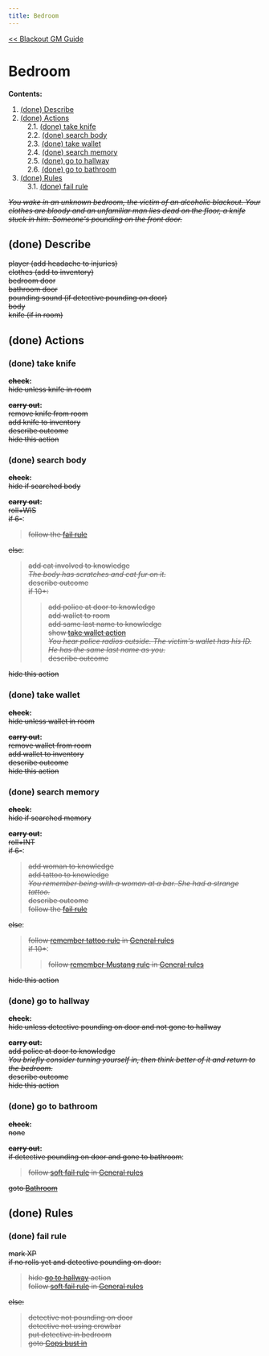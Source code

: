 ```yaml
---
title: Bedroom
---
```


[<< Blackout GM Guide](../start.html)

# Bedroom

**Contents:**

<!-- MDTOC maxdepth:6 firsth1:0 numbering:1 flatten:0 bullets:0 updateOnSave:0 -->

1. [(done) Describe](#done-describe)   
2. [(done) Actions](#done-actions)   
&emsp;2.1. [(done) take knife](#done-take-knife)   
&emsp;2.2. [(done) search body](#done-search-body)   
&emsp;2.3. [(done) take wallet](#done-take-wallet)   
&emsp;2.4. [(done) search memory](#done-search-memory)   
&emsp;2.5. [(done) go to hallway](#done-go-to-hallway)   
&emsp;2.6. [(done) go to bathroom](#done-go-to-bathroom)   
3. [(done) Rules](#done-rules)   
&emsp;3.1. [(done) fail rule](#done-fail-rule)   

<!-- /MDTOC -->

*~~You wake in an unknown bedroom, the victim of an alcoholic blackout. Your clothes are bloody and an unfamiliar man lies dead on the floor, a knife stuck in him. Someone's pounding on the front door.~~*

## (done) Describe

~~player (add headache to injuries)~~  
~~clothes (add to inventory)~~  
~~bedroom door~~  
~~bathroom door~~  
~~pounding sound (if detective pounding on door)~~  
~~body~~  
~~knife (if in room)~~

## (done) Actions

### (done) take knife

**~~check~~:**  
~~hide unless knife in room~~  

**~~carry out~~:**  
~~remove knife from room~~  
~~add knife to inventory~~  
~~describe outcome~~  
~~hide this action~~  

### (done) search body

**~~check~~:**  
~~hide if searched body~~

**~~carry out~~:**  
~~roll+WIS~~  
~~if 6-~~:  
> ~~follow the [fail rule](#fail-rule)~~

~~else~~:  
> ~~add cat involved to knowledge~~  
*~~The body has scratches and cat fur on it.~~*  
~~describe outcome~~  
~~if 10+:~~  
> > ~~add police at door to knowledge~~  
~~add wallet to room~~  
~~add same last name to knowledge~~  
~~show [take wallet action](#take-wallet)~~  
*~~You hear police radios outside. The victim's wallet has his ID. He has the same last name as you.~~*  
~~describe outcome~~

~~hide this action~~

### (done) take wallet

**~~check~~:**  
~~hide unless wallet in room~~

**~~carry out~~:**  
~~remove wallet from room~~  
~~add wallet to inventory~~  
~~describe outcome~~  
~~hide this action~~  

### (done) search memory

**~~check~~:**  
~~hide if searched memory~~  

**~~carry out~~:**  
~~roll+INT~~  
~~if 6-~~:  
> ~~add woman to knowledge~~  
~~add tattoo to knowledge~~  
~~*You remember being with a woman at a bar. She had a strange tattoo.*~~  
~~describe outcome~~  
~~follow the [fail rule](#fail-rule)~~

~~else~~:  
> ~~follow [remember tattoo rule](general-rules.html#remember-tattoo-rule) in [General rules](general-rules.html)~~  
~~if 10+~~:  
> > ~~follow [remember Mustang rule](general-rules.html#remember-mustang-rule) in [General rules](general-rules.html)~~

~~hide this action~~

### (done) go to hallway

**~~check~~:**  
~~hide unless detective pounding on door and not gone to hallway~~

**~~carry out~~:**  
~~add police at door to knowledge~~  
*~~You briefly consider turning yourself in, then think better of it and return to the bedroom.~~*  
~~describe outcome~~  
~~hide this action~~  

### (done) go to bathroom

**~~check~~:**  
~~none~~

**~~carry out~~:**  
~~if detective pounding on door and gone to bathroom~~:  
> ~~follow [soft fail rule](general-rules.html#soft-fail-rule) in [General rules](general-rules.html)~~  

~~goto [Bathroom](030bathroom.html)~~

## (done) Rules

### (done) fail rule

~~mark XP~~  
~~if no rolls yet and detective pounding on door:~~
> ~~hide [go to hallway](#go-to-hallway) action~~  
~~follow [soft fail rule](general-rules.html#soft-fail-rule) in [General rules](general-rules.html)~~

~~else:~~
> ~~detective not pounding on door~~  
~~detective not using crowbar~~  
~~put detective in bedroom~~  
~~goto [Cops bust in](020cops-bust-in.html)~~  
